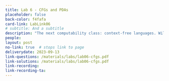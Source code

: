 ```yaml
---
title: Lab 6 - CFGs and PDAs
placeholder: false
back-color: f4fafa
card-link: LabLink06
# subtitle: And a subtitle
description: "The next computability class: context-free languages. Will discuss context-free grammars, push-down automata and how they relate to eachother." 
people:
layout: post
no-link: true  # stops link to page 
deliverydate: 2023-09-13
link-questions: /materials/labs/lab06-cfgs.pdf
link-solutions: /materials/labs/lab06-cfgs.pdf
link-recording:
link-recording-ta:
---
```










 